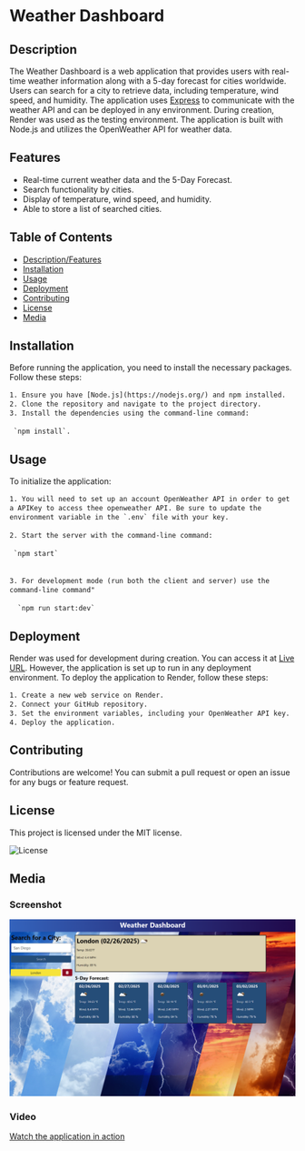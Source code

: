  
  # Weather Dashboard
  
  ## Description
  
  The Weather Dashboard is a web application that provides users with real-time weather information along with a 5-day forecast for cities worldwide. Users can search for a city to retrieve data, including temperature, wind speed, and humidity. The application uses [Express](https://expressjs.com/) to communicate with the weather API and can be deployed in any environment. During creation, Render was used as the testing environment. The application is built with Node.js and utilizes the OpenWeather API for weather data.
  
  ## Features

  * Real-time current weather data and the 5-Day Forecast.
  * Search functionality by cities.
  * Display of temperature, wind speed, and humidity. 
  * Able to store a list of searched cities.

  ## Table of Contents

  - [Description/Features](#description)
  - [Installation](#installation)
  - [Usage](#usage)
  - [Deployment](#deployment)
  - [Contributing](#contributing)
  - [License](#license)
  - [Media](#media)
    
  ## Installation
  
  Before running the application, you need to install the necessary packages. Follow these steps:

    1. Ensure you have [Node.js](https://nodejs.org/) and npm installed.
    2. Clone the repository and navigate to the project directory.
    3. Install the dependencies using the command-line command:
  
     `npm install`.
  
  ## Usage

  To initialize the application:

    1. You will need to set up an account OpenWeather API in order to get a APIKey to access thee openweather API. Be sure to update the environment variable in the `.env` file with your key.

    2. Start the server with the command-line command:

     `npm start`
 
 
    3. For development mode (run both the client and server) use the command-line command"

      `npm run start:dev`

  ## Deployment

  Render was used for development during creation. You can access it at [Live URL](https://render.com/). However, the application is set up to run in any deployment environment. To deploy the application to Render, follow these steps:

    1. Create a new web service on Render.
    2. Connect your GitHub repository.
    3. Set the environment variables, including your OpenWeather API key.
    4. Deploy the application.
  
  ## Contributing

  Contributions are welcome! You can submit a pull request or open an issue for any bugs or feature request.

  ## License
  
  This project is licensed under the MIT license.
  
  ![License](https://img.shields.io/badge/license-MIT-blue.svg)

  ## Media

  ### Screenshot
  
  ![Weather Dashboard Screenshot](Assets/Weather-Dash-Board-Demo.png)

  ### Video

  [Watch the application in action](https://drive.google.com/file/d/your-video-id/view)

